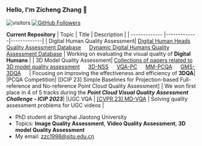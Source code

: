 ### Hello, I'm Zicheng Zhang 👋
![visitors](https://visitor-badge.glitch.me/badge?page_id=zzc-1998/zzc-1998)
[![GitHub Followers](https://img.shields.io/github/followers/zzc-1998?style=social)](https://github.com/zzc-1998)


**Current Repository**
| Topic        | Title           | Description           |
| ------------- |-------------|-------------|
| Digital Human Quality Assessment| [Digital Human Heads Quality Assessment Database](https://github.com/zzc-1998/DHHQA) &emsp;  [Dynamic Digital Humans Quality Assessment Database](https://github.com/zzc-1998/DDH-QA)  |    Working on evaluating the visual quality of **Digital Humans** |
| 3D Model Quality Assessment| [Collections of papers related to 3D model quality assessment](https://github.com/zzc-1998/Point-cloud-quality-assessment) &emsp; [3D-NSS](https://github.com/zzc-1998/NR-3DQA) &emsp; [VQA-PC](https://github.com/zzc-1998/VQA_PC) &emsp; [MM-PCQA](https://github.com/zzc-1998/MM-PCQA) &emsp; [GMS-3DQA](https://github.com/zzc-1998/GMS-3DQA) &emsp;    |    Focusing on improving the effectiveness and efficiency of **3DQA**|
|PCQA Competition| [[ICIP 23] Simple Baselines for Projection-based Full-reference and No-reference Point Cloud Quality Assessment] |    We won first place in 4 of 5 tracks during the ***Point Cloud Visual Quality Assessment Challenge - ICIP 2023***|
|UGC VQA | [[CVPR 23] MD-VQA](https://github.com/zzc-1998/MD-VQA) |    Solving quality assessment problems for UGC videos |





- PhD student at Shanghai Jiaotong University
- Topics: **Image Quality Assessment**, **Video Quality Assessment**, **3D model Quality Assessment**
- My email: zzc1998@sjtu.edu.cn
  
<!--
**zzc-1998/zzc-1998** is a ✨ _special_ ✨ repository because its `README.md` (this file) appears on your GitHub profile.

Here are some ideas to get you started:

- 🔭 I’m currently working on ...
- 🌱 I’m currently learning ...
- 👯 I’m looking to collaborate on ...
- 🤔 I’m looking for help with ...
- 💬 Ask me about ...
- 📫 How to reach me: ...
- 😄 Pronouns: ...
- ⚡ Fun fact: ...
-->

